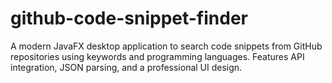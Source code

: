 # github-code-snippet-finder
A modern JavaFX desktop application to search code snippets from GitHub repositories using keywords and programming languages. Features API integration, JSON parsing, and a professional UI design.
